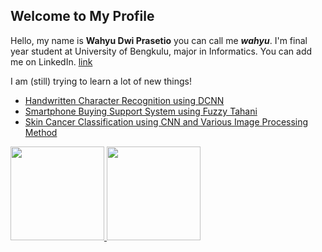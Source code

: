 ## Welcome to My Profile  
Hello, my name is **Wahyu Dwi Prasetio** you can call me ***wahyu***. I'm final year student at University of Bengkulu, major in Informatics. You can add me on LinkedIn. [link](https://www.linkedin.com/in/wahyudwiprasetio/)

I am (still) trying to learn a lot of new things!
- [Handwritten Character Recognition using DCNN](https://github.com/wdprsto/Calistung_processing)
- [Smartphone Buying Support System using Fuzzy Tahani](https://github.com/wdprsto/Fuzzy-Tahani-Pendukung-Pemilihan-Smartphone)
- [Skin Cancer Classification using CNN and Various Image Processing Method](https://github.com/wdprsto/Komparasi-Hasil-Klasifikasi-Kanker-Kulit)

<p align="left">
<a href="https://github.com/wdprsto">
  <img height="150em" src="https://github-readme-stats-eight-theta.vercel.app/api?username=wdprsto&show_icons=true&theme=algolia&include_all_commits=true&count_private=true"/>
  <img height="150em" src="https://github-readme-stats-eight-theta.vercel.app/api/top-langs/?username=wdprsto&layout=compact&langs_count=8&theme=algolia"/>
</a>
</p>

<!--
**wdprsto/wdprsto** is a ✨ _special_ ✨ repository because its `README.md` (this file) appears on your GitHub profile.

Here are some ideas to get you started:

- 🔭 I’m currently working on ...
- 🌱 I’m currently learning ...
- 👯 I’m looking to collaborate on ...
- 🤔 I’m looking for help with ...
- 💬 Ask me about ...
- 📫 How to reach me: ...
- 😄 Pronouns: ...
- ⚡ Fun fact: ...
-->
